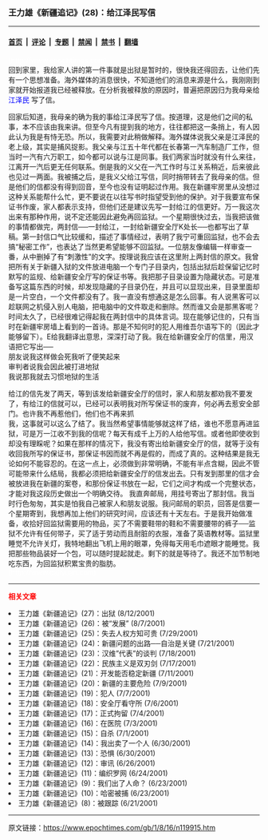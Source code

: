 ### 王力雄《新疆追记》(28)：给江泽民写信

---

#### [首页](../../../..?n119915) &nbsp;|&nbsp; [评论](../../../../../epoch-comment?n119915) &nbsp;|&nbsp; [专题](../../../../../epoch-special?n119915) &nbsp;|&nbsp; [禁闻](../../../../../epoch-news?n119915) &nbsp;|&nbsp; [禁书](../../../../../books?n119915) &nbsp;|&nbsp; [翻墙](https://github.com/gfw-breaker/nogfw/blob/master/README.md?n119915)


<div class="post_content" id="artbody" itemprop="articleBody">
 <!-- article content begin -->
 <p>
  <font color="#ffffff">
   (http://www.epochtimes.com)
  </font>
  <br/>
  回到家里，我给家人讲的第一件事就是出狱是暂时的，很快我还得回去，让他们先有一个思想准备。海外媒体的消息很快，不知道他们的消息来源是什么，我刚刚到家就开始报道我已经被释放。在分析我被释放的原因时，普遍把原因归为我母亲给
  <ok href="http://www1.epochtimes.com/news/epochnews/news/Focus.asp?Focus_ID=801">
   <font color="blue">
    江泽民
   </font>
  </ok>
  写了信。
 </p>
 <p>
  回家后知道，我母亲的确为我的事给江泽民写了信。按道理，这是他们之间的私事，本不应该由我来讲。但至今凡有提到我的地方，往往都把这一条捎上，有人因此认为我是有恃无恐。所以，我需要对此稍做解释。海外媒体说我父亲是江泽民的老上级，其实是捕风捉影。我父亲与江五十年代都在长春第一汽车制造厂工作，但当时一汽有六万职工，如今都可以说与江是同事。我们两家当时就没有什么来往，江离开一汽后更无任何联系。倒是我的义父在一汽工作时与江关系稍近，后来彼此也见过一两面。我被捕之后，是我义父给江写信，同时捎带转去了我母亲的信。但是他们的信都没有得到回音，至今也没有证明起过作用。我在新疆牢房里从没想过这种关系能帮什么忙，更不要说在以往写书时指望受到他的保护。对于我要宣布保证书作废，家人都表示支持，但他们还是建议先写一封给江的信更好。万一我这次出来有那种作用，说不定还能因此避免再回监狱。一个星期很快过去，当我把该做的事情都做完，两封信──一封给江，一封给新疆安全厅K处长──也都写出了草稿。第一封信口气比较缓和，描述了事情经过，表明了我宁可重回监狱，也不会去搞“秘密工作”，也表达了当然更希望能够不回监狱。一位朋友像编辑一样审查一番，从中删掉了有“刺激性”的文字。按理说我应该在这里附上两封信的原文。我曾把所有关于新疆入狱的文件放进电脑一个专门子目录内，包括出狱后趁保留记忆时默写的监规、给新疆安全厅写的保证书等。我把那子目录设置为隐藏状态。可是准备写这篇东西的时候，却发现隐藏的子目录仍在，并且可以显现出来，目录里面却是一片空白，一个文件都没有了。我一直没有想通这是怎么回事。有人说黑客可以趁联网之机侵入别人电脑，把电脑中的文件取走和删除。然而谁又会是那黑客呢？时间太久了，已经很难记得起我在两封信中的具体言词。现在能够记住的，只有当时在新疆牢房墙上看到的一首诗。那是不知何时的犯人用维吾尔语写下的（因此才能够留下）。E给我翻译出意思，深深打动了我。我在给新疆安全厅的信里，用汉语把它写出──
  <br/>
  朋友说我这样做会死我听了便笑起来
  <br/>
  审判者说我会因此被打进地狱
  <br/>
  我说那我就去习惯地狱的生活
 </p>
 <p>
  给江的信先发了两天，等到该发给新疆安全厅的信时，家人和朋友都劝我不要发了，有给江的信就可以，已经可以表明我对所写保证书的废弃，何必再去惹安全部门。也许我不再惹他们，他们也不再来抓
  <br/>
  我，这事就可以这么了结了。我当然希望事情能够就这样了结，谁也不愿意再进监狱，可是万一江收不到我的信呢？每天有成千上万的人给他写信。或者他即使收到却没有理睬呢？如果在那样的情况下，我没有寄出给新疆安全厅的信，就等于没有收回我所写的保证书，那保证书因而就不再是假的，而成了真的。这种结果是我无论如何不能容忍的。在这一点上，必须做到非常明确，不能有半点含糊，因此不管可能带来什么结局，我都必须把给新疆安全厅的信发出去。只有发到那里的信才会被放进我在新疆的案卷，和那份保证书放在一起，它们之间才构成一个完整状态，才能对我这段历史做出一个明确交待。 我直奔邮局，用挂号寄出了那封信。我当时行色匆匆，其实是怕我自己被家人和朋友说服。我问邮局的职员，回答是信要一个星期寄到，我想再加上他们的研究时间，应该还有十天左右。于是我开始做准备，收拾好回监狱需要用的物品，买了不需要鞋带的鞋和不需要腰带的裤子──监狱不允许有任何带子，买了适于劳动而且耐脏的衣服，准备了英语教材等。监狱里睡觉不允许关灯，我特地翻出飞机上用的眼罩，免得每天用毛巾遮眼才能睡觉。我把那些物品装好一个包，可以随时提起就走。剩下的就是等待了。我还不加节制地吃东西，为回监狱积累宝贵的脂肪。
  <br/>
  <font color="#ffffff">
   (http://www.dajiyuan.com)
  </font>
 </p>
 <hr/>
 <p>
  <b>
   <font color="red">
    相关文章
   </font>
  </b>
  <br/>
 </p>
 <li>
  <ok href="newscontent.asp?ID=118620" target="_blank">
   王力雄《新疆追记》(27)：出狱
  </ok>
  (8/12/2001)
  <li>
   <ok href="newscontent.asp?ID=117049" target="_blank">
    王力雄《新疆追记》(26)：被“发展”
   </ok>
   (8/7/2001)
   <li>
    <ok href="newscontent.asp?ID=114107" target="_blank">
     王力雄《新疆追记》(25)：失去人权方知可贵
    </ok>
    (7/29/2001)
    <li>
     <ok href="newscontent.asp?ID=111697" target="_blank">
      王力雄《新疆追记》(24)：新疆问题的出路──自治是关键
     </ok>
     (7/21/2001)
     <li>
      <ok href="newscontent.asp?ID=110949" target="_blank">
       王力雄《新疆追记》(23)：汉维”代表”的谈判
      </ok>
      (7/18/2001)
      <li>
       <ok href="newscontent.asp?ID=110423" target="_blank">
        王力雄《新疆追记》(22)：民族主义是双刃剑
       </ok>
       (7/17/2001)
       <li>
        <ok href="newscontent.asp?ID=108555" target="_blank">
         王力雄《新疆追记》(21)：开发能否稳定新疆
        </ok>
        (7/11/2001)
        <li>
         <ok href="newscontent.asp?ID=107827" target="_blank">
          王力雄《新疆追记》(20)：新疆的主要危险
         </ok>
         (7/9/2001)
         <li>
          <ok href="newscontent.asp?ID=107405" target="_blank">
           王力雄《新疆追记》(19)：犯人
          </ok>
          (7/7/2001)
          <li>
           <ok href="newscontent.asp?ID=107031" target="_blank">
            王力雄《新疆追记》(18)：安全厅看守所
           </ok>
           (7/6/2001)
           <li>
            <ok href="newscontent.asp?ID=106206" target="_blank">
             王力雄《新疆追记》(17)：正式拘留
            </ok>
            (7/4/2001)
            <li>
             <ok href="newscontent.asp?ID=105837" target="_blank">
              王力雄《新疆追记》(16)：在医院
             </ok>
             (7/3/2001)
             <li>
              <ok href="newscontent.asp?ID=105297" target="_blank">
               王力雄《新疆追记》(15)：自杀
              </ok>
              (7/1/2001)
              <li>
               <ok href="newscontent.asp?ID=104906" target="_blank">
                王力雄《新疆追记》(14)：我出卖了一个人
               </ok>
               (6/30/2001)
               <li>
                <ok href="newscontent.asp?ID=104905" target="_blank">
                 王力雄《新疆追记》(13)：恐惧
                </ok>
                (6/30/2001)
                <li>
                 <ok href="newscontent.asp?ID=103360" target="_blank">
                  王力雄《新疆追记》(12)：审讯
                 </ok>
                 (6/26/2001)
                 <li>
                  <ok href="newscontent.asp?ID=102787" target="_blank">
                   王力雄《新疆追记》(11)：编织罗网
                  </ok>
                  (6/24/2001)
                  <li>
                   <ok href="newscontent.asp?ID=102588" target="_blank">
                    王力雄《新疆追记》(9)：我们出了人命？
                   </ok>
                   (6/23/2001)
                   <li>
                    <ok href="newscontent.asp?ID=102589" target="_blank">
                     王力雄《新疆追记》(10)：哈密被捕
                    </ok>
                    (6/23/2001)
                    <li>
                     <ok href="newscontent.asp?ID=101954" target="_blank">
                      王力雄《新疆追记》(8)：被跟踪
                     </ok>
                     (6/21/2001)
                     <br/>
                     <!-- article content end -->
                     <div id="below_article_ad">
                     </div>
                    </li>
                   </li>
                  </li>
                 </li>
                </li>
               </li>
              </li>
             </li>
            </li>
           </li>
          </li>
         </li>
        </li>
       </li>
      </li>
     </li>
    </li>
   </li>
  </li>
 </li>
</div>


---

原文链接：https://www.epochtimes.com/gb/1/8/16/n119915.htm